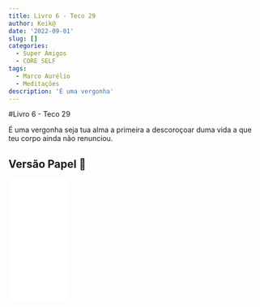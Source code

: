 ```yaml
---
title: Livro 6 - Teco 29
author: Keik@
date: '2022-09-01'
slug: []
categories:
  - Super Amigos
  - CORE SELF
tags:
  - Marco Aurélio
  - Meditações
description: 'É uma vergonha'
---
```


#Livro 6 - Teco 29 

É uma vergonha seja tua alma a primeira a descoroçoar duma vida a que teu corpo ainda não renunciou.

## Versão Papel :book:
<iframe style="width:120px;height:240px;" marginwidth="0" marginheight="0" scrolling="no" frameborder="0" src="//ws-na.amazon-adsystem.com/widgets/q?ServiceVersion=20070822&OneJS=1&Operation=GetAdHtml&MarketPlace=BR&source=ss&ref=as_ss_li_til&ad_type=product_link&tracking_id=mundodekeika-20&language=pt_BR&marketplace=amazon&region=BR&placement=B092FVY4BB&asins=B092FVY4BB&linkId=37c5ec14221f61f811029aa88b520891&show_border=true&link_opens_in_new_window=true"></iframe>